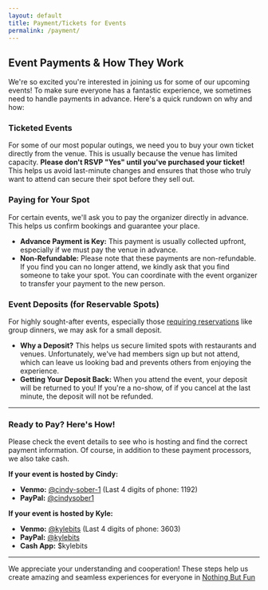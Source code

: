 ```yaml
---
layout: default
title: Payment/Tickets for Events
permalink: /payment/
---
```


## Event Payments & How They Work

We're so excited you're interested in joining us for some of our upcoming events! To make sure everyone has a fantastic experience, we sometimes need to handle payments in advance. Here's a quick rundown on why and how:


### **Ticketed Events**

For some of our most popular outings, we need you to buy your own ticket directly from the venue. This is usually because the venue has limited capacity. **Please don't RSVP "Yes" until you've purchased your ticket!** This helps us avoid last-minute changes and ensures that those who truly want to attend can secure their spot before they sell out.

### **Paying for Your Spot**

For certain events, we'll ask you to pay the organizer directly in advance. This helps us confirm bookings and guarantee your place.

*   **Advance Payment is Key:** This payment is usually collected upfront, especially if we must pay the venue in advance.
*   **Non-Refundable:** Please note that these payments are non-refundable. If you find you can no longer attend, we kindly ask that you find someone to take your spot. You can coordinate with the event organizer to transfer your payment to the new person.

### **Event Deposits (for Reservable Spots)**

For highly sought-after events, especially those [requiring reservations](/reservation) like group dinners, we may ask for a small deposit.

*   **Why a Deposit?** This helps us secure limited spots with restaurants and venues. Unfortunately, we've had members sign up but not attend, which can leave us looking bad and prevents others from enjoying the experience.
*   **Getting Your Deposit Back:** When you attend the event, your deposit will be returned to you! If you're a no-show, of if you cancel at the last minute, the deposit will not be refunded.

---

### **Ready to Pay? Here's How!**

Please check the event details to see who is hosting and find the correct payment information. Of
course, in addition to these payment processors, we also take cash.

**If your event is hosted by Cindy:**

*   **Venmo:** [@cindy-sober-1](https://venmo.com/u/cindy-sober-1) (Last 4 digits of phone: 1192)
*   **PayPal:** [@cindysober1](https://paypal.me/cindysober1)

**If your event is hosted by Kyle:**
*   **Venmo:** [@kylebits](https://venmo.com/u/kylebits) (Last 4 digits of phone: 3603)
*   **PayPal:** [@kylebits](https://paypal.me/kylebits)
*   **Cash App:** $kylebits

---

We appreciate your understanding and cooperation! These steps help us create amazing and seamless experiences for everyone in [Nothing But Fun](/)
